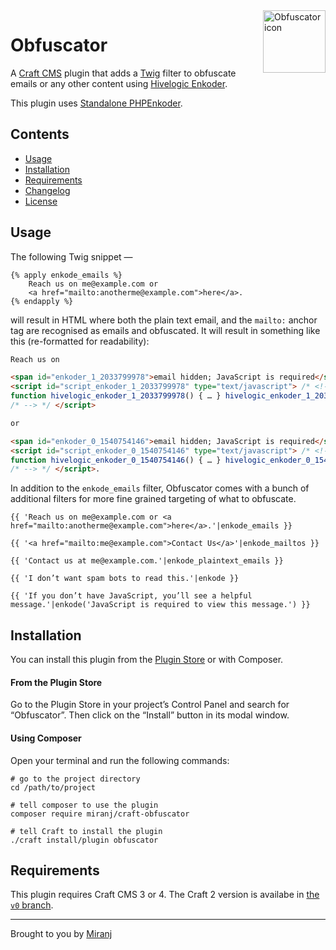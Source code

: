 <img align="right" src="./src/icon.svg" width="100" height="100" alt="Obfuscator icon">

# Obfuscator

A [Craft CMS][craft] plugin that adds a [Twig][] filter to obfuscate emails or any other content using [Hivelogic Enkoder][he].

[craft]:http://buildwithcraft.com/
[twig]:http://twig.sensiolabs.org/
[he]:http://hivelogic.com/enkoder/

This plugin uses [Standalone PHPEnkoder][sp].

[sp]: https://github.com/jnicol/standalone-phpenkoder


Contents
--------
- [Usage](#usage)
- [Installation](#installation)
- [Requirements](#requirements)
- [Changelog](./CHANGELOG.md)
- [License](./LICENSE.md)



Usage
-----

The following Twig snippet —

```twig
{% apply enkode_emails %}
    Reach us on me@example.com or
    <a href="mailto:anotherme@example.com">here</a>.
{% endapply %}
```

will result in HTML where both the plain text email, and the `mailto:`
anchor tag are recognised as emails and obfuscated. It will result in something
like this (re-formatted for readability):

```html
Reach us on

<span id="enkoder_1_2033799978">email hidden; JavaScript is required</span>
<script id="script_enkoder_1_2033799978" type="text/javascript"> /* <!-- */
function hivelogic_enkoder_1_2033799978() { … } hivelogic_enkoder_1_2033799978();
/* --> */ </script>

or

<span id="enkoder_0_1540754146">email hidden; JavaScript is required</span>
<script id="script_enkoder_0_1540754146" type="text/javascript"> /* <!-- */
function hivelogic_enkoder_0_1540754146() { … } hivelogic_enkoder_0_1540754146();
/* --> */ </script>.
```

In addition to the `enkode_emails` filter, Obfuscator comes with a bunch of additional
filters for more fine grained targeting of what to obfuscate.

```twig
{{ 'Reach us on me@example.com or <a href="mailto:anotherme@example.com">here</a>.'|enkode_emails }}

{{ '<a href="mailto:me@example.com">Contact Us</a>'|enkode_mailtos }}

{{ 'Contact us at me@example.com.'|enkode_plaintext_emails }}

{{ 'I don’t want spam bots to read this.'|enkode }}

{{ 'If you don’t have JavaScript, you’ll see a helpful message.'|enkode('JavaScript is required to view this message.') }}
```



Installation
------------

You can install this plugin from the [Plugin Store][ps] or with Composer.

[ps]:https://plugins.craftcms.com/obfuscator

#### From the Plugin Store
Go to the Plugin Store in your project’s Control Panel and search for “Obfuscator”.
Then click on the “Install” button in its modal window.

#### Using Composer
Open your terminal and run the following commands:

    # go to the project directory
    cd /path/to/project
    
    # tell composer to use the plugin
    composer require miranj/craft-obfuscator
    
    # tell Craft to install the plugin
    ./craft install/plugin obfuscator



Requirements
------------
This plugin requires Craft CMS 3 or 4. The Craft 2 version is availabe in [the `v0` branch](https://github.com/miranj/craft-obfuscator/tree/v0).



---

Brought to you by [Miranj](https://miranj.in/)
